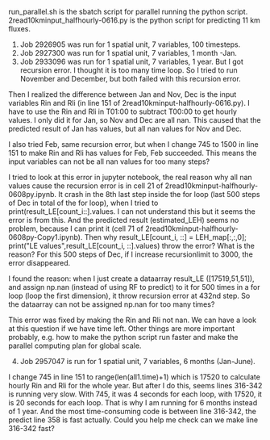 run_parallel.sh is the sbatch script for parallel running the python script.
2read10kminput_halfhourly-0616.py is the python script for predicting 11 km fluxes.

1) Job 2926905 was run for 1 spatial unit, 7 variables, 100 timesteps.
2) Job 2927300 was run for 1 spatial unit, 7 variables, 1 month -Jan.
3) Job 2933096 was run for 1 spatial unit, 7 variables, 1 year. 
But I got recursion error. I thought it is too many time loop. So I tried to run November and December, but both failed with this recursion error. 

Then I realized the difference between Jan and Nov, Dec is the input variables Rin and Rli (in line 151 of 2read10kminput-halfhourly-0616.py). I have to use the Rin and Rli in T01:00 to subtract T00:00 to get hourly values. I only did it for Jan, so Nov and Dec are all nan. This caused that the predicted result of Jan has values, but all nan values for Nov and Dec. 

I also tried Feb, same recursion error, but when I change 745 to 1500 in line 151 to make Rin and Rli has values for Feb, Feb succeeded. This means the input variables can not be all nan values for too many steps?

I tried to look at this error in jupyter notebook, the real reason why all nan values cause the recursion error is in cell 21 of 2read10kminput-halfhourly-0608py.ipynb. It crash in the 8th last step inside the for loop (last 500 steps of Dec in total of the for loop), when I tried to print(result_LE[count_i::].values. I can not understand this but it seems the error is from this. And the predicted result (estimated_LEH) seems no problem, because I can print it (cell 71 of 2read10kminput-halfhourly-0608py-Copy1.ipynb). Then why result_LE[count_i, ::] = LEH_map[:,:,0]; print("LE values",result_LE[count_i, ::].values) throw the error? What is the reason? For this 500 steps of Dec, if I increase recursionlimit to 3000, the error disappeared.

I found the reason: when I just create a dataarray result_LE ([17519,51,51]), and assign np.nan (instead of using RF to predict) to it for 500 times in a for loop (loop the first dimension), it throw recursion error at 432nd step. So the dataarray can not be assigned np.nan for too many times? 

 
This error was fixed by making the Rin and Rli not nan. We can have a look at this question if we have time left. Other things are more important probably, e.g. how to make the python script run faster and make the parallel computing plan for global scale.

4) Job 2957047 is run for 1 spatial unit, 7 variables, 6 months (Jan-June).

I change 745 in line 151 to range(len(all1.time)+1) which is 17520 to calculate hourly Rin and Rli for the whole year. But after I do this, seems lines 316-342 is running very slow. With 745, it was 4 seconds for each loop, with 17520, it is 20 seconds for each loop. That is why I am running for 6 months instead of 1 year. And the most time-consuming code is between line 316-342, the predict line 358 is fast actually. Could you help me check can we make line 316-342 fast?


